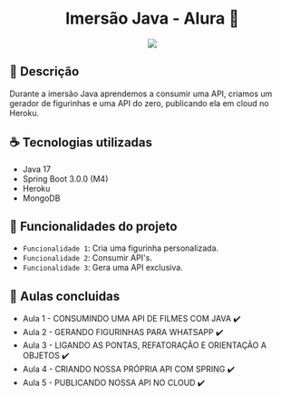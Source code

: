 <h1 align="center"> Imersão Java - Alura  🚀 </h1>

<p align="center">
<img src="http://img.shields.io/static/v1?label=STATUS&message=EM%20DESENVOLVIMENTO&color=GREEN&style=for-the-badge"/>
</p>

## 📄 Descrição 

Durante a imersão Java aprendemos a consumir uma API, criamos um gerador de figurinhas e uma API do zero, publicando ela em cloud no Heroku.

## ☕ Tecnologias utilizadas

- Java 17
- Spring Boot 3.0.0 (M4)
- Heroku
- MongoDB

## 🔨 Funcionalidades do projeto

- `Funcionalidade 1`: Cria uma figurinha personalizada.
- `Funcionalidade 2`: Consumir API's.
- `Funcionalidade 3`: Gera uma API exclusiva.

## 📕 Aulas concluidas

- Aula 1 - CONSUMINDO UMA API DE FILMES COM JAVA ✔️
- Aula 2 - GERANDO FIGURINHAS PARA WHATSAPP ✔️
- Aula 3 - LIGANDO AS PONTAS, REFATORAÇÃO E ORIENTAÇÃO A OBJETOS ✔️
- Aula 4 - CRIANDO NOSSA PRÓPRIA API COM SPRING ✔️
- Aula 5 - PUBLICANDO NOSSA API NO CLOUD ✔️


